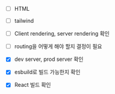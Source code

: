 - [ ] HTML
- [ ] tailwind
- [ ] Client rendering, server rendering 확인
- [ ] routing을 어떻게 해야 할지 결정이 필요
- [x] dev server, prod server 확인
- [x] esbuild로 빌드 가능한지 확인
- [x] React 빌드 확인

